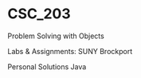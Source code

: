 # CSC_203

Problem Solving with Objects

Labs & Assignments: SUNY Brockport

Personal Solutions Java
